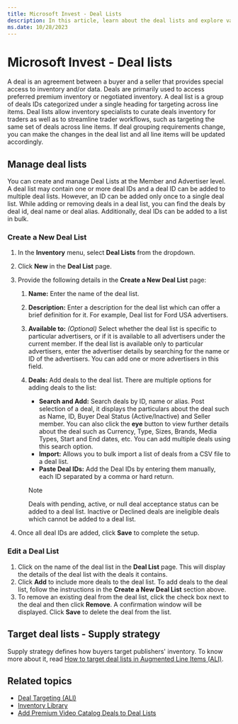 ```yaml
---
title: Microsoft Invest - Deal Lists
description: In this article, learn about the deal lists and explore various methods for their creation, editing, and effective targeting.
ms.date: 10/28/2023
---
```


# Microsoft Invest - Deal lists

A deal is an agreement between a buyer and a seller that provides special access to inventory and/or data. Deals are primarily used to
access preferred premium inventory or negotiated inventory. A deal list is a group of deals IDs categorized under a single heading for targeting across line items. Deal lists allow inventory specialists to curate deals inventory for traders as well as to streamline trader workflows, such as targeting the same set of deals across line items. If deal grouping requirements change, you can make the changes in the deal list and all line items will be updated accordingly.

## Manage deal lists

You can create and manage Deal Lists at the Member and Advertiser level. A deal list may contain one or more deal IDs and a deal ID can be added to multiple deal lists. However, an ID can be added only once to a single deal list. While adding or removing deals in a deal list, you can find the deals by deal id, deal name or deal alias. Additionally, deal IDs can be added to a list in bulk.

### Create a New Deal List

1. In the **Inventory** menu, select **Deal Lists** from the dropdown.
1. Click **New** in the **Deal List** page.
1. Provide the following details in the **Create a New Deal List** page:
    1. **Name:** Enter the name of the deal list.
    1. **Description:** Enter a description for the deal list which can offer a brief definition for it. For example, Deal list for Ford USA advertisers.
    1. **Available to:** *(Optional)* Select whether the deal list is specific to particular advertisers, or if it is available to all advertisers under the current member. If the deal list is available only to particular advertisers, enter the advertiser details by searching for the name or ID of the advertisers. You can add one or more advertisers in this field.
    1. **Deals:** Add deals to the deal list. There are multiple options for adding deals to the list:
        - **Search and Add:** Search deals by ID, name or alias. Post selection of a deal, it displays the particulars about the deal such as Name, ID, Buyer Deal Status (Active/Inactive) and Seller member. You can also click the **eye** button to view further details about the deal such as Currency, Type, Sizes, Brands, Media Types, Start and End dates, etc. You can add multiple deals using this search option.
        - **Import:** Allows you to bulk import a list of deals from a CSV file to a deal list.
        - **Paste Deal IDs:** Add the Deal IDs by entering them manually, each ID separated by a comma or hard return.

        > [!NOTE]
        > Deals with pending, active, or null deal acceptance status can be added to a deal list. Inactive or Declined deals are ineligible deals which cannot be added to a deal list.

1. Once all deal IDs are added, click **Save** to complete the setup.

### Edit a Deal List

1. Click on the name of the deal list in the **Deal List** page. This will display the details of the deal list with the deals it contains.
1. Click **Add** to include more deals to the deal list. To add deals to the deal list, follow the instructions in the **Create a New Deal List** section above.
1. To remove an existing deal from the deal list, click the check box next to the deal and then click **Remove**. A confirmation window will be displayed. Click **Save** to delete the deal from the list.

## Target deal lists - Supply strategy

Supply strategy defines how buyers target publishers' inventory. To know more about it, read [How to target deal lists in Augmented Line Items (ALI)](deal-targeting-ali.md).

## Related topics

- [Deal Targeting (ALI)](deal-targeting-ali.md)
- [Inventory Library](inventory-library.md)
- [Add Premium Video Catalog Deals to Deal Lists](add-premium-video-catalog-deals-to-deal-lists.md)
